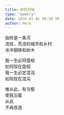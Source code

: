 ```yaml
---  
title: 新的开始  
type: "poetry"  
date: 2016-01-01 00:50:50  
author: Herb  
---  
```

始终是一条河  
流经，荒凉的城市和乡村  
冰冷钢铁和树木  

我一生必将盘桓  
如同现在盘桓  
我一生必定混沌  
如同现在混沌  

唯从此，有沟壑  
使我沿着  
从此  
不再改道  
